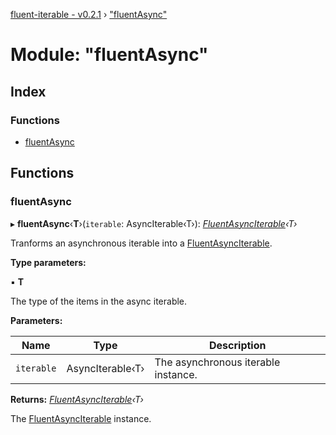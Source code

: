 [fluent-iterable - v0.2.1](../README.md) › ["fluentAsync"](_fluentasync_.md)

# Module: "fluentAsync"

## Index

### Functions

* [fluentAsync](_fluentasync_.md#fluentasync)

## Functions

###  fluentAsync

▸ **fluentAsync**‹**T**›(`iterable`: AsyncIterable‹T›): *[FluentAsyncIterable](../interfaces/_types_.fluentasynciterable.md)‹T›*

Tranforms an asynchronous iterable into a [FluentAsyncIterable](../interfaces/_types_.fluentasynciterable.md).

**Type parameters:**

▪ **T**

The type of the items in the async iterable.

**Parameters:**

Name | Type | Description |
------ | ------ | ------ |
`iterable` | AsyncIterable‹T› | The asynchronous iterable instance. |

**Returns:** *[FluentAsyncIterable](../interfaces/_types_.fluentasynciterable.md)‹T›*

The [FluentAsyncIterable](../interfaces/_types_.fluentasynciterable.md) instance.
